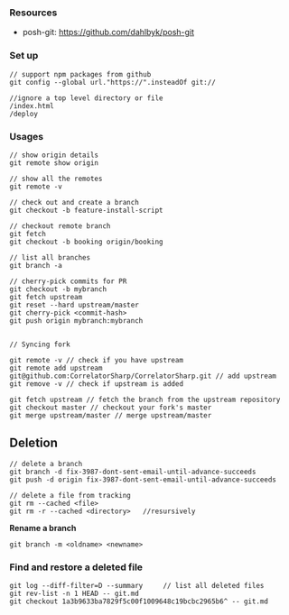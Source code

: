### Resources

* posh-git: https://github.com/dahlbyk/posh-git


### Set up

    // support npm packages from github
    git config --global url."https://".insteadOf git://
    
    //ignore a top level directory or file
    /index.html
    /deploy

### Usages

    // show origin details
    git remote show origin
    
    // show all the remotes
    git remote -v
    
    // check out and create a branch
    git checkout -b feature-install-script
    
    // checkout remote branch
    git fetch
    git checkout -b booking origin/booking

    // list all branches
    git branch -a
    
    // cherry-pick commits for PR
    git checkout -b mybranch
    git fetch upstream
    git reset --hard upstream/master
    git cherry-pick <commit-hash>
    git push origin mybranch:mybranch


    // Syncing fork

    git remote -v // check if you have upstream
    git remote add upstream git@github.com:CorrelatorSharp/CorrelatorSharp.git // add upstream
    git remove -v // check if upstream is added

    git fetch upstream // fetch the branch from the upstream repository
    git checkout master // checkout your fork's master
    git merge upstream/master // merge upstream/master


## Deletion

    // delete a branch
    git branch -d fix-3987-dont-sent-email-until-advance-succeeds
    git push -d origin fix-3987-dont-sent-email-until-advance-succeeds

    // delete a file from tracking
    git rm --cached <file>
    git rm -r --cached <directory>   //resursively

**Rename a branch**
```
git branch -m <oldname> <newname>
```

### Find and restore a deleted file

    git log --diff-filter=D --summary     // list all deleted files
    git rev-list -n 1 HEAD -- git.md
    git checkout 1a3b9633ba7829f5c00f1009648c19bcbc2965b6^ -- git.md
